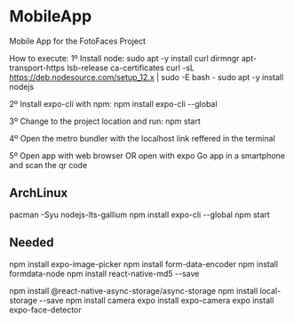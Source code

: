 # MobileApp
Mobile App for the FotoFaces Project

How to execute:
1º Install node:
sudo apt -y install curl dirmngr apt-transport-https lsb-release ca-certificates
curl -sL https://deb.nodesource.com/setup_12.x | sudo -E bash -
sudo apt -y install nodejs

2º Install expo-cli with npm:
npm install expo-cli --global

3º Change to the project location and run:
npm start

4º Open the metro bundler with the localhost link reffered in the terminal

5º Open app with web browser OR open with expo Go app in a smartphone and scan the qr code


## ArchLinux
pacman -Syu nodejs-lts-gallium
npm install expo-cli --global
npm start

## Needed
npm install expo-image-picker
npm install form-data-encoder
npm install formdata-node
npm install react-native-md5 --save

npm install @react-native-async-storage/async-storage
npm install local-storage --save
npm install camera
expo install expo-camera
expo install expo-face-detector